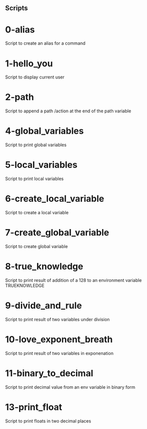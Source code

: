 ## Scripts

# 0-alias
Script to create an alias for a command

# 1-hello_you
Script to display current user

# 2-path
Script to append a path /action at the end of the path variable


# 4-global_variables
Script to print global variables

# 5-local_variables
Script to print local variables

# 6-create_local_variable
Script to create a local variable

# 7-create_global_variable
Script to create global variable

# 8-true_knowledge
Script to print result of addition of a 128 to an environment variable TRUEKNOWLEDGE

# 9-divide_and_rule
Script to print result of two variables under division

# 10-love_exponent_breath
Script to print result of two variables in exponenation

# 11-binary_to_decimal
Script to print decimal value from an env variable in binary form

# 13-print_float
Script to print floats in two decimal places

